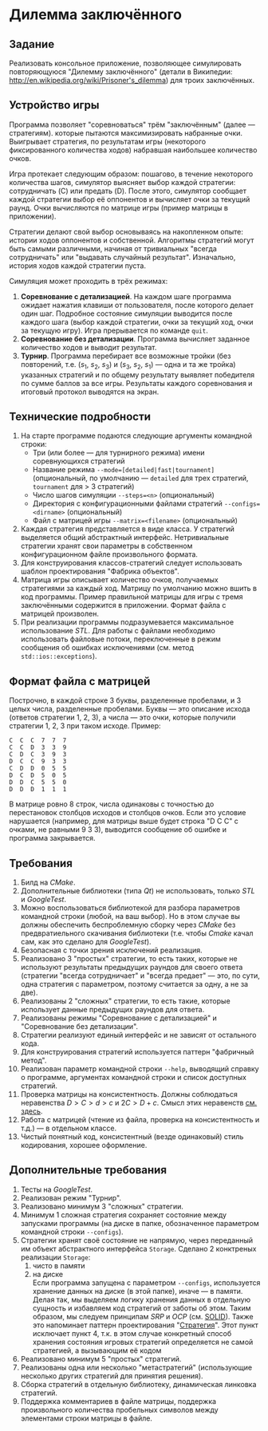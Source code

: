 # Дилемма заключённого

## Задание

Реализовать консольное приложение, позволяющее симулировать повторяющуюся "Дилемму заключённого" (детали в Википедии: http://en.wikipedia.org/wiki/Prisoner's_dilemma) для троих заключённых.

## Устройство игры

Программа позволяет "соревноваться"  трём "заключённым" (далее — стратегиям). которые пытаются максимизировать набранные очки. Выигрывает стратегия, по результатам игры (некоторого фиксированного количества ходов) набравшая наибольшее количество очков.

Игра протекает следующим образом: пошагово, в течение некоторого количества шагов, симулятор выясняет выбор каждой стратегии: сотрудничать (C) или предать (D). После этого, симулятор сообщает каждой стратегии выбор её оппонентов и вычисляет очки за текущий раунд. Очки вычисляются по матрице игры (пример матрицы в приложении).

Стратегии делают свой выбор основываясь на накопленном опыте: истории ходов оппонентов и собственной. Алгоритмы стратегий могут быть самыми различными, начиная от тривиальных "всегда сотрудничать" или "выдавать случайный результат". Изначально, история ходов каждой стратегии пуста.

Симуляция может проходить в трёх режимах:

1. **Соревнование с детализацией**. На каждом шаге программа ожидает нажатия клавиши от пользователя, после которого делает один шаг. Подробное состояние симуляции выводится после каждого шага (выбор каждой стратегии, очки за текущий ход, очки за текущую игру). Игра прерывается по команде `quit`.
2. **Соревнование без детализации**. Программа вычисляет заданное количество ходов и выводит результат.
3. **Турнир**. Программа перебирает все возможные тройки (без повторений, т.е. ($s_1$, $s_2$, $s_3$) и ($s_3$, $s_2$, $s_1$) — одна и та же тройка) указанных стратегий и по общему результату выявляет победителя по сумме баллов за все игры. Результаты каждого соревнования и итоговый протокол выводятся на экран.

## Технические подробности

1. На старте программе подаются следующие аргументы командной строки:
	- Три (или более — для турнирного режима) имени соревнующихся стратегий
	- Название режима `--mode=[detailed|fast|tournament]` (опциональный, по умолчанию — `detailed` для трех стратегий, `tournament` для > 3 стратегий)
	- Число шагов симуляции `--steps=<n>` (опциональный)
	- Директория с конфигурационными файлами стратегий `--configs=<dirname>` (опциональный)
	- Файл с матрицей игры `--matrix=<filename>` (опциональный)
2. Каждая стратегия представляется в виде класса. У стратегий выделяется общий абстрактный интерфейс. Нетривиальные стратегии хранят свои параметры в собственном конфигурационном файле произвольного формата. 
3. Для конструирования классов-стратегий следует использовать шаблон проектирования "Фабрика объектов".
4. Матрица игры описывает количество очков, получаемых стратегиями за каждый ход. Матрицу по умолчанию можно вшить в код программы. Пример правильной матрицы для игры с тремя заключёнными содержится в приложении. Формат файла с матрицей произволен.
5. При реализации программы подразумевается максимальное использование *STL*. Для работы с файлами необходимо использовать файловые потоки, переключенные в режим сообщения об ошибках исключениями (см. метод `std::ios::exceptions`).

## Формат файла с матрицей

Построчно, в каждой строке 3 буквы, разделенные пробелами, и 3 целых числа, разделенные пробелами. Буквы — это описание исхода (ответов стратегии 1, 2, 3), а числа — это очки, которые получили стратегии 1, 2, 3 при таком исходе. Пример:

	С  С  С  7  7  7
	C  C  D  3  3  9
	C  D  C  3  9  3
	D  C  C  9  3  3
	C  D  D  0  5  5
	D  C  D  5  0  5
	D  D  C  5  5  0
	D  D  D  1  1  1

В матрице ровно 8 строк, числа одинаковы с точностью до перестановок столбцов исходов и столбцов очков. Если это условие нарушается (например, для матрицы выше будет строка "D C C" с очками, не равными 9 3 3), выводится сообщение об ошибке и программа закрывается.

## Требования

1. Билд на *CMake*.
2. Дополнительные библиотеки (типа *Qt*) не использовать, только *STL* и *GoogleTest*.
3. Можно воспользоваться библиотекой для разбора параметров командной строки (любой, на ваш выбор). Но в этом случае вы должны обеспечить беспроблемную сборку через *CMake* без предвратиельного скачивания библиотеки (т.е. чтобы *Cmake* качал сам, как это сделано для *GoogleTest*).
4. Безопасная с точки зрения исключений реализация.
5. Реализовано 3 "простых" стратегии, то есть таких, которые не используют результаты предыдущих раундов для своего ответа (стратегии "всегда сотрудничает" и "всегда предает" — это, по сути, одна стратегия с параметром, поэтому считается за одну, а не за две).
6. Реализованы 2 "сложных" стратегии, то есть такие, которые использует данные предыдущих раундов для ответа.
7. Реализованы режимы "Соревнование с детализацией" и "Соревнование без детализации".
8. Стратегии реализуют единый интерфейс и не зависят от остального кода.
9. Для конструирования стратегий используется паттерн "фабричный метод".
10. Реализован параметр командной строки `--help`, выводящий справку о программе, аргументах командной строки и список доступных стратегий.
11. Проверка матрицы на консистентность. Должны соблюдаться неравенства $D > C > d > c$ и $2C > D + c$. Смысл этих неравенств [см. здесь](https://ru.wikipedia.org/wiki/Дилемма_заключённого#Обобщённая_форма).
12. Работа с матрицей (чтение из файла, проверка на консистентность и т.д.) — в отдельном классе.
13. Чистый понятный код, консистентный (везде одинаковый) стиль кодирования, хорошее оформление.

## Дополнительные требования

1. Тесты на *GoogleTest*.
2. Реализован режим "Турнир".
3. Реализовано минимум 3 "сложных" стратегии.
4. Минимум 1 сложная стратегия сохраняет состояние между запусками программы (на диске в папке, обозначенное параметром командной строки `--configs`).
5. Стратегии хранят своё состояние не напрямую, через переданный им объект абстрактного интерфейса `Storage`. Сделано 2 конктреных реализации `Storage`: 
	1. чисто в памяти
	2. на диске  
	Если программа запущена с параметром `--configs`, используется хранение данных на диске (в этой папке), иначе — в памяти. Делая так, мы выделяем логику хранения данных в отдельную сущность и избавляем код стратегий от заботы об этом. Таким образом, мы следуем принципам *SRP* и *OCP* (см. [SOLID](https://ru.wikipedia.org/wiki/SOLID_(объектно-ориентированное_программирование))). Также это напоминает паттерн проектирования "[Стратегия](https://ru.wikipedia.org/wiki/Стратегия_(шаблон_проектирования))". Этот пункт исключает пункт 4, т.к. в этом случае конкретный способ хранения состояния игровых стратегий определяется не самой стратегией, а вызывающим её кодом
6. Реализовано минимум 5 "простых" стратегий.
7. Реализованы одна или несколько "метастратегий" (использующие несколько других стратегий для принятия решения).
8. Сборка стратегий в отдельную библиотеку, динамическая линковка стратегий.
9. Поддержка комментариев в файле матрицы, поддержка произвольного количества пробельных символов между элементами строки матрицы в файле.
